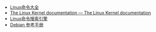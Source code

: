 - [Linux命令大全](https://www.linuxcool.com)
- [The Linux Kernel documentation — The Linux Kernel documentation](https://www.kernel.org/doc/html/latest/)
- [Linux命令搜索引擎](https://wangchujiang.com/linux-command/)
- [Debian 参考手册](https://www.debian.org/doc/manuals/debian-reference/)
